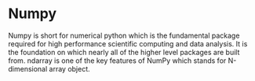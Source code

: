 # Numpy
Numpy is short for numerical python which is the fundamental package required for high performance scientific computing and data analysis.      It is the foundation on which nearly all of the higher level packages are built from. ndarray is one of the key features of NumPy which stands for N-dimensional array object.   
